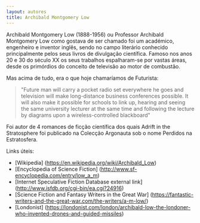 ```yaml
---
layout: autores
title: Archibald Montgomery Low
---
```

Archibald Montgomery Low (1888-1956) ou Professor Archibald Montgomery Low como gostava de ser chamado foi um académico, engenheiro e inventor inglês, sendo no campo literário conhecido principalmente pelos seus livros de divulgação científica. Famoso nos anos 20 e 30 do século XX os seus trabalhos espalharam-se por vastas áreas, desde os primórdios do conceito de televisão ao motor de combustão. 

Mas acima de tudo, era o que hoje chamaríamos de Futurista:
> "Future man will carry a pocket radio set everywhere he goes and television will make long-distance business conferences possible. It will also make it possible for schools to link up, hearing and seeing the same university lecturer at the same time and following the lecture by diagrams upon a wireless-controlled blackboard"

Foi autor de 4 romances de ficção científica dos quais Adrift in the Stratosphere foi publicado na Colecção Argonauta sob o nome Perdidos na Estratosfera.

Links úteis:
- [Wikipedia] (https://en.wikipedia.org/wiki/Archibald_Low)
- [Encyclopedia of Science Fiction] (http://www.sf-encyclopedia.com/entry/low_a_m)
- [Internet Speculative Fiction Database external link] (http://www.isfdb.org/cgi-bin/ea.cgi?24916)
- [Science Fiction and Fantasy Writers in the Great War] (https://fantastic-writers-and-the-great-war.com/the-writers/a-m-low/)
- [Londonist] (https://londonist.com/london/archibald-low-the-londoner-who-invented-drones-and-guided-missiles)
